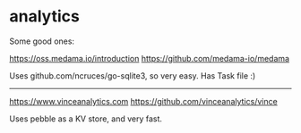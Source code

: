 # analytics

Some good ones:

https://oss.medama.io/introduction
https://github.com/medama-io/medama

Uses github.com/ncruces/go-sqlite3, so very easy.
Has Task file :)


---

https://www.vinceanalytics.com
https://github.com/vinceanalytics/vince

Uses pebble as a KV store, and very fast.